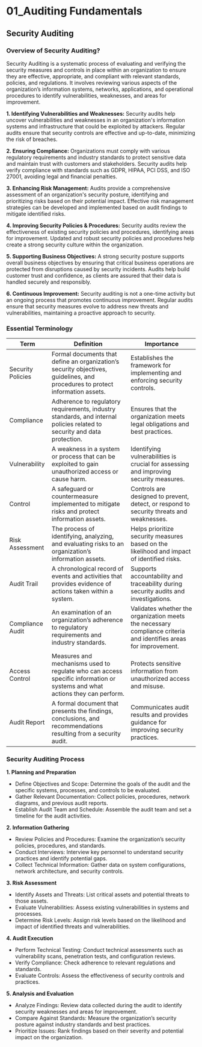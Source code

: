 # 01_Auditing Fundamentals

## Security Auditing

### Overview of Security Auditing?

Security Auditing is a systematic process of evaluating and verifying the security measures and controls in place within an organization to ensure they are effective, appropriate, and compliant with relevant standards, policies, and regulations. It involves reviewing various aspects of the organization’s information systems, networks, applications, and operational procedures to identify vulnerabilities, weaknesses, and areas for improvement.

**1. Identifying Vulnerabilities and Weaknesses:**
Security audits help uncover vulnerabilities and weaknesses in an organization's information systems and infrastructure that could be exploited by attackers. Regular audits ensure that security controls are effective and up-to-date, minimizing the risk of breaches.

**2. Ensuring Compliance:**
Organizations must comply with various regulatory requirements and industry standards to protect sensitive data and maintain trust with customers and stakeholders. Security audits help verify compliance with standards such as GDPR, HIPAA, PCI DSS, and ISO 27001, avoiding legal and financial penalties.

**3. Enhancing Risk Management:**
Audits provide a comprehensive assessment of an organization's security posture, identifying and prioritizing risks based on their potential impact. Effective risk management strategies can be developed and implemented based on audit findings to mitigate identified risks.

**4. Improving Security Policies & Procedures:**
Security audits review the effectiveness of existing security policies and procedures, identifying areas for improvement. Updated and robust security policies and procedures help create a strong security culture within the organization.

**5. Supporting Business Objectives:**
A strong security posture supports overall business objectives by ensuring that critical business operations are protected from disruptions caused by security incidents. Audits help build customer trust and confidence, as clients are assured that their data is handled securely and responsibly.

**6. Continuous Improvement:**
Security auditing is not a one-time activity but an ongoing process that promotes continuous improvement. Regular audits ensure that security measures evolve to address new threats and vulnerabilities, maintaining a proactive approach to security.

### Essential Terminology

| Term | Definition | Importance |
| ------------- | ------------- | ------------- |
| Security Policies | Formal documents that define an organization’s security objectives, guidelines, and procedures to protect information assets. |	Establishes the framework for implementing and enforcing security controls. |
| Compliance | Adherence to regulatory requirements, industry standards, and internal policies related to security and data protection. | Ensures that the organization meets legal obligations and best practices. |
| Vulnerability | A weakness in a system or process that can be exploited to gain unauthorized access or cause harm. | Identifying vulnerabilities is crucial for assessing and improving security measures.
| Control | A safeguard or countermeasure implemented to mitigate risks and protect information assets. | Controls are designed to prevent, detect, or respond to security threats and weaknesses. |
| Risk Assessment | The process of identifying, analyzing, and evaluating risks to an organization’s information assets. | Helps prioritize security measures based on the likelihood and impact of identified risks. |
| Audit Trail | A chronological record of events and activities that provides evidence of actions taken within a system. | Supports accountability and traceability during security audits and investigations. |
| Compliance Audit | An examination of an organization’s adherence to regulatory requirements and industry standards. | Validates whether the organization meets the necessary compliance criteria and identifies areas for improvement. |
Access Control | Measures and mechanisms used to regulate who can access specific information or systems and what actions they can perform. | Protects sensitive information from unauthorized access and misuse. |
| Audit Report | A formal document that presents the findings, conclusions, and recommendations resulting from a security audit. | Communicates audit results and provides guidance for improving security practices. |

### Security Auditing Process

**1. Planning and Preparation**

- Define Objectives and Scope: Determine the goals of the audit and the specific systems, processes, and controls to be evaluated. 
- Gather Relevant Documentation: Collect policies, procedures, network diagrams, and previous audit reports. 
- Establish Audit Team and Schedule: Assemble the audit team and set a timeline for the audit activities.

**2. Information Gathering**

- Review Policies and Procedures: Examine the organization’s security policies, procedures, and standards.
- Conduct Interviews: Interview key personnel to understand security practices and identify potential gaps.
- Collect Technical Information: Gather data on system configurations, network architecture, and security controls.

**3. Risk Assessment**

- Identify Assets and Threats: List critical assets and potential threats to those assets.
- Evaluate Vulnerabilities: Assess existing vulnerabilities in systems and processes.
- Determine Risk Levels: Assign risk levels based on the likelihood and impact of identified threats and vulnerabilities.

**4. Audit Execution**

- Perform Technical Testing: Conduct technical assessments such as vulnerability scans, penetration tests, and configuration reviews.
- Verify Compliance: Check adherence to relevant regulations and standards.
- Evaluate Controls: Assess the effectiveness of security controls and practices.

**5. Analysis and Evaluation**

- Analyze Findings: Review data collected during the audit to identify security weaknesses and areas for improvement.
- Compare Against Standards: Measure the organization’s security posture against industry standards and best practices.
- Prioritize Issues: Rank findings based on their severity and potential impact on the organization.

